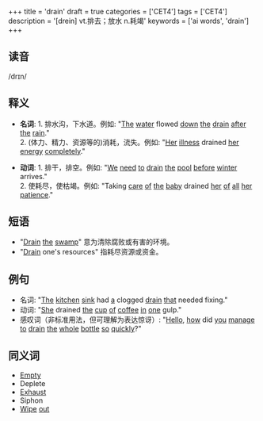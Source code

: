 +++
title = 'drain'
draft = true
categories = ['CET4']
tags = ['CET4']
description = '[drein] vt.排去；放水 n.耗竭'
keywords = ['ai words', 'drain']
+++

## 读音
/drɪn/

## 释义
- **名词**: 1. 排水沟，下水道。例如: "[The](/post/the/) [water](/post/water/) flowed [down](/post/down/) [the](/post/the/) [drain](/post/drain/) [after](/post/after/) [the](/post/the/) [rain](/post/rain/)."  
   2. (体力、精力、资源等的)消耗，流失。例如: "[Her](/post/her/) [illness](/post/illness/) drained [her](/post/her/) [energy](/post/energy/) [completely](/post/completely/)."

- **动词**: 1. 排干，排空。例如: "[We](/post/we/) [need](/post/need/) [to](/post/to/) [drain](/post/drain/) [the](/post/the/) [pool](/post/pool/) [before](/post/before/) [winter](/post/winter/) arrives."  
   2. 使耗尽，使枯竭。例如: "Taking [care](/post/care/) [of](/post/of/) [the](/post/the/) [baby](/post/baby/) drained [her](/post/her/) [of](/post/of/) [all](/post/all/) [her](/post/her/) [patience](/post/patience/)."

## 短语
- "[Drain](/post/drain/) [the](/post/the/) [swamp](/post/swamp/)" 意为清除腐败或有害的环境。
- "[Drain](/post/drain/) one's resources" 指耗尽资源或资金。

## 例句
- 名词: "[The](/post/the/) [kitchen](/post/kitchen/) [sink](/post/sink/) had [a](/post/a/) clogged [drain](/post/drain/) [that](/post/that/) needed fixing."
- 动词: "[She](/post/she/) drained [the](/post/the/) [cup](/post/cup/) [of](/post/of/) [coffee](/post/coffee/) [in](/post/in/) [one](/post/one/) gulp."
- 感叹词（非标准用法，但可理解为表达惊讶）: "[Hello](/post/hello/), [how](/post/how/) did [you](/post/you/) [manage](/post/manage/) [to](/post/to/) [drain](/post/drain/) [the](/post/the/) [whole](/post/whole/) [bottle](/post/bottle/) [so](/post/so/) [quickly](/post/quickly/)?"

## 同义词
- [Empty](/post/empty/)
- Deplete
- [Exhaust](/post/exhaust/)
- Siphon
- [Wipe](/post/wipe/) [out](/post/out/)
